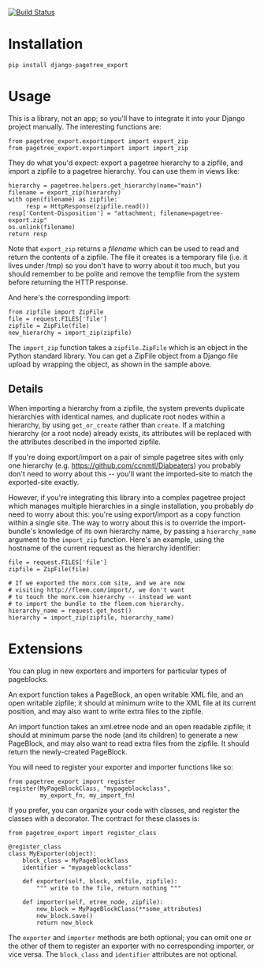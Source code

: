 [![Build Status](https://travis-ci.org/ccnmtl/django-pagetree_export.svg?branch=master)](https://travis-ci.org/ccnmtl/django-pagetree_export)


Installation
============

    pip install django-pagetree_export

Usage
=====

This is a library, not an app; so you'll have to integrate it
into your Django project manually.  The interesting functions
are:

    from pagetree_export.exportimport import export_zip
    from pagetree_export.exportimport import import_zip

They do what you'd expect: export a pagetree hierarchy to a zipfile,
and import a zipfile to a pagetree hierarchy.  You can use them in
views like:

    hierarchy = pagetree.helpers.get_hierarchy(name="main")
    filename = export_zip(hierarchy)
    with open(filename) as zipfile:
    	 resp = HttpResponse(zipfile.read())
    resp['Content-Disposition'] = "attachment; filename=pagetree-export.zip"
    os.unlink(filename)
    return resp

Note that `export_zip` returns a _filename_ which can be used to read 
and return the contents of a zipfile.  The file it creates is a
temporary file (i.e. it lives under /tmp) so you don't have to worry
about it too much, but you should remember to be polite and remove the
tempfile from the system before returning the HTTP response.

And here's the corresponding import:

    from zipfile import ZipFile
    file = request.FILES['file']
    zipfile = ZipFile(file)
    new_hierarchy = import_zip(zipfile)

The `import_zip` function takes a `zipfile.ZipFile` which is an object
in the Python standard library.  You can get a ZipFile object from a
Django file upload by wrapping the object, as shown in the sample
above.

Details
-------

When importing a hierarchy from a zipfile, the system prevents
duplicate hierarchies with identical names, and duplicate root nodes
within a hierarchy, by using `get_or_create` rather than `create`.  If
a matching hierarchy (or a root node) already exists, its attributes
will be replaced with the attributes described in the imported
zipfile.

If you're doing export/import on a pair of simple pagetree sites with
only one hierarchy (e.g. https://github.com/ccnmtl/Diabeaters) you
probably don't need to worry about this -- you'll want the
imported-site to match the exported-site exactly.

However, if you're integrating this library into a complex pagetree
project which manages multiple hierarchies in a single installation,
you probably *do* need to worry about this: you're using export/import
as a copy function within a single site.  The way to worry about this
is to override the import-bundle's knowledge of its own hierarchy
name, by passing a `hierarchy_name` argument to the `import_zip`
function.  Here's an example, using the hostname of the current
request as the hierarchy identifier:
   
    file = request.FILES['file']
    zipfile = ZipFile(file)
 
    # If we exported the morx.com site, and we are now
    # visiting http://fleem.com/import/, we don't want
    # to touch the morx.com hierarchy -- instead we want
    # to import the bundle to the fleem.com hierarchy.
    hierarchy_name = request.get_host()
    hierarchy = import_zip(zipfile, hierarchy_name)


Extensions
==========

You can plug in new exporters and importers for particular types of
pageblocks.

An export function takes a PageBlock, an open writable XML file, and
an open writable zipfile; it should at minimum write to the XML file
at its current position, and may also want to write extra files to the
zipfile.

An import function takes an xml.etree node and an open readable
zipfile; it should at minimum parse the node (and its children) to
generate a new PageBlock, and may also want to read extra files from
the zipfile.  It should return the newly-created PageBlock.

You will need to register your exporter and importer functions like
so:

    from pagetree_export import register
    register(MyPageBlockClass, "mypageblockclass", 
             my_export_fn, my_import_fn)

If you prefer, you can organize your code with classes, and register
the classes with a decorator.  The contract for these classes is:

    from pagetree_export import register_class

    @register_class
    class MyExporter(object):
        block_class = MyPageBlockClass
        identifier = "mypageblockclass"

        def exporter(self, block, xmlfile, zipfile):
            """ write to the file, return nothing """

        def importer(self, etree_node, zipfile):
            new_block = MyPageBlockClass(**some_attributes)
            new_block.save()
            return new_block

The `exporter` and `importer` methods are both optional; you can omit
one or the other of them to register an exporter with no corresponding
importer, or vice versa.  The `block_class` and `identifier`
attributes are not optional.
